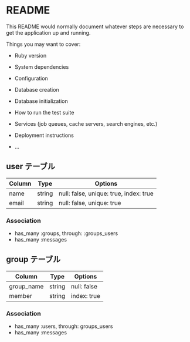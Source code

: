 # README

This README would normally document whatever steps are necessary to get the
application up and running.

Things you may want to cover:

* Ruby version

* System dependencies

* Configuration

* Database creation

* Database initialization

* How to run the test suite

* Services (job queues, cache servers, search engines, etc.)

* Deployment instructions

* ...

## user テーブル

|Column|Type|Options|
|------|----|-------|
|name|string|null: false, unique: true, index: true|
|email|string|null: false, unique: true|

### Association
- has_many :groups, through: :groups_users
- has_many :messages



## group テーブル

|Column|Type|Options|
|------|----|-------|
|group_name|string|null: false|
|member|string|index: true|

### Association
- has_many :users, through: groups_users
- has_many :messages

